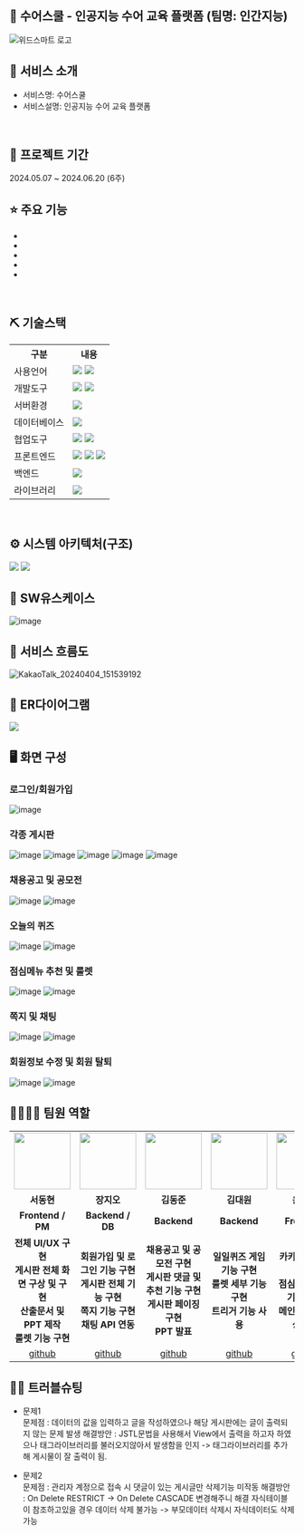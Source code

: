 ## 📎 수어스쿨 - 인공지능 수어 교육 플랫폼 (팀명: 인간지능)
![위드스마트 로고](https://i.ibb.co/5jvDpSc/2.jpg)

## 👀 서비스 소개
* 서비스명:  수어스쿨
* 서비스설명: 인공지능 수어 교육 플랫폼
<br>

## 📅 프로젝트 기간
2024.05.07 ~ 2024.06.20 (6주)
<br>

## ⭐ 주요 기능
* 
* 
* 
* 
* 

<br>

## ⛏ 기술스택
<table>
    <tr>
        <th>구분</th>
        <th>내용</th>
    </tr>
    <tr>
        <td>사용언어</td>
        <td>
            <img src="https://img.shields.io/badge/Java-007396?style=for-the-badge&logo=java&logoColor=white"/>
            <img src="https://img.shields.io/badge/Python-3776AB?style=for-the-badge&logo=Python&logoColor=white"/> 
        </td>
    </tr>
    <tr>
        <td>개발도구</td>
        <td>
            <img src="https://img.shields.io/badge/Eclipse-2C2255?style=for-the-badge&logo=Eclipse&logoColor=white"/>
            <img src="https://img.shields.io/badge/Jupyter-F37626?style=for-the-badge&logo=Jupyter&logoColor=white"/>
        </td>
    </tr>
     <tr>
        <td>서버환경</td>
        <td>
            <img src="https://img.shields.io/badge/Apache Tomcat 9.0-D22128?style=for-the-badge&logo=Apache Tomcat&logoColor=white"/> 
        </td>
     </tr>
    <tr>
        <td>데이터베이스</td>
        <td>
            <img src="https://img.shields.io/badge/MySQL-4479A1?style=for-the-badge&logo=MySQL&logoColor=white"/> 
        </td>
    </tr>
    <tr>
        <td>협업도구</td>
        <td>
            <img src="https://img.shields.io/badge/Git-F05032?style=for-the-badge&logo=Git&logoColor=white"/>
            <img src="https://img.shields.io/badge/GitHub-181717?style=for-the-badge&logo=GitHub&logoColor=white"/>
        </td>
    </tr>
     <tr>
        <td>프론트엔드</td>
        <td>
            <img src="https://img.shields.io/badge/HTML-E34F26?style=for-the-badge&logo=html5&logoColor=white">
            <img src="https://img.shields.io/badge/CSS-1572B6?style=for-the-badge&logo=css3&logoColor=white">
            <img src="https://img.shields.io/badge/javascript-F7DF1E?style=for-the-badge&logo=javascript&logoColor=black">
        </td>
    </tr>
     <tr>
        <td>백엔드</td>
        <td>
            <img src="https://img.shields.io/badge/Spring-6DB33F?style=for-the-badge&logo=Spring&logoColor=white"/> 
        </td>
    </tr>
    <tr>
        <td>라이브러리</td>
        <td>
            <img src="https://img.shields.io/badge/Kakao Map Api-007CE2?style=for-the-badge&logo=KaKao Map Api&logoColor=white">
        </td>
    </tr>
</table>
<br>

## ⚙ 시스템 아키텍처(구조)
<img src="https://github.com/2021-SMHRD-KDT-AI-17/HUMAN/assets/157432737/3dffb091-8ec7-4f33-915f-155053937d0b"/>
<img src="https://github.com/2021-SMHRD-KDT-AI-17/HUMAN/assets/157432737/9db0e4eb-cec2-4da4-a659-b9cc12f574d9"/>

<br>

## 📌 SW유스케이스
![image](https://i.ibb.co/GHyL0SZ/image.jpg)
<br>

## 📌 서비스 흐름도
![KakaoTalk_20240404_151539192](https://i.ibb.co/q0VXMk1/image.jpg)
<br>

## 📌 ER다이어그램
<img src="https://github.com/2021-SMHRD-KDT-AI-17/SLschool/assets/157432737/21d19657-9b7c-4663-a379-eb1d398b7ca7"/>

<br>

## 🖥 화면 구성

### 로그인/회원가입
![image](https://github.com/2021-SMHRD-KDT-AI-17/WithSmart/assets/157354042/cb8d4f8a-90df-4561-8b95-ee069adf2bf4)
<br>
### 각종 게시판
![image](https://github.com/2021-SMHRD-KDT-AI-17/WithSmart/assets/157354042/a7c7cd5a-c8be-46d3-88ba-138d303c61df)
![image](https://github.com/2021-SMHRD-KDT-AI-17/WithSmart/assets/157354042/5b29ff95-669b-4658-9b60-75e778e15db2)
![image](https://github.com/2021-SMHRD-KDT-AI-17/WithSmart/assets/157354042/63eff1c0-7161-4a44-bc8b-86ff4765ae04)
![image](https://github.com/2021-SMHRD-KDT-AI-17/WithSmart/assets/157354042/d85a984f-9139-4b05-b4fe-7b185a9c94db)
![image](https://github.com/2021-SMHRD-KDT-AI-17/WithSmart/assets/157354042/9221fd9a-df6b-46df-98fa-447bd5f81042)
<br>
### 채용공고 및 공모전
![image](https://github.com/2021-SMHRD-KDT-AI-17/WithSmart/assets/157354042/213398e9-1eb4-41f0-b708-ab7f7144cae1)
![image](https://github.com/2021-SMHRD-KDT-AI-17/WithSmart/assets/157354042/b0b2a920-76cf-46fd-ac9b-4a83a8391ee3)
<br>
### 오늘의 퀴즈
![image](https://github.com/2021-SMHRD-KDT-AI-17/WithSmart/assets/157354042/9eb94757-d0c6-4927-88ee-3a94700e7728)
![image](https://github.com/2021-SMHRD-KDT-AI-17/WithSmart/assets/157354042/af7c7732-7fe4-481e-8274-e7cbf7d1671a)
<br>
### 점심메뉴 추천 및 룰렛
![image](https://github.com/2021-SMHRD-KDT-AI-17/WithSmart/assets/157354042/061bc0c2-f9d1-4733-94c9-3c02a06a38b9)
![image](https://github.com/2021-SMHRD-KDT-AI-17/WithSmart/assets/157354042/f2eb8be7-611f-46c6-895b-7746a7c1e408)
<br>
### 쪽지 및 채팅
![image](https://github.com/2021-SMHRD-KDT-AI-17/WithSmart/assets/157354042/775d7d4d-e081-47cd-8cf9-eccdbdc35760)
![image](https://github.com/2021-SMHRD-KDT-AI-17/WithSmart/assets/157354042/64025792-2709-437e-b011-7636e9dc3188)
<br>
### 회원정보 수정 및 회원 탈퇴
![image](https://github.com/2021-SMHRD-KDT-AI-17/WithSmart/assets/157354042/3b597f87-9bf3-4c8b-bf3e-fe063fd7957a)
![image](https://github.com/2021-SMHRD-KDT-AI-17/WithSmart/assets/157354042/143a5fce-ce0b-4f31-8ebd-7cf6c45ab8d8)
<br>
## 👨‍👩‍👦‍👦 팀원 역할
<table>
  <tr>
    <td align="center"><img src ="https://github.com/2021-SMHRD-KDT-AI-17/WithSmart/assets/157410342/57db3397-6e9e-4649-aaab-089ddd36710d" width="100" height="100"/></td>
    <td align="center"><img src="https://github.com/2021-SMHRD-KDT-AI-17/WithSmart/assets/157410342/0dbc27ef-f72e-4a38-a71e-4f088ab273c8" width="100" height="100"/></td>
    <td align="center"><img src="https://github.com/2021-SMHRD-KDT-AI-17/WithSmart/assets/157410342/f588d6f6-158d-4c3d-b843-f1bf16f49811" width="100" height="100"/></td>
    <td align="center"><img src="https://github.com/2021-SMHRD-KDT-AI-17/WithSmart/assets/157410342/ed1f6fc4-fd37-4d33-bbf8-bb020b14f7a8" width="100" height="100"/></td>
    <td align="center"><img src="https://github.com/2021-SMHRD-KDT-AI-17/WithSmart/assets/157410342/1a0a713c-6d91-4839-8be9-52190fa7c319" width="100" height="100"/></td>
  </tr>
  <tr>
    <td align="center"><strong>서동현</strong></td>
    <td align="center"><strong>장지오</strong></td>
    <td align="center"><strong>김동준</strong></td>
    <td align="center"><strong>김대원</strong></td>
    <td align="center"><strong>윤정원</strong></td>
  </tr>
  <tr>
    <td align="center"><b>Frontend / PM</b></td>
    <td align="center"><b>Backend / DB</b></td>
    <td align="center"><b>Backend</b></td>
    <td align="center"><b>Backend</b></td>
    <td align="center"><b>Frontend</b></td>
  </tr>
  <tr>
    <td align="center"><b>전체 UI/UX 구현<br>게시판 전체 화면 구상 및 구현<br>산출문서 및 PPT 제작<br>룰렛 기능 구현</b></td>
    <td align="center"><b>회원가입 및 로그인 기능 구현<br>게시판 전체 기능 구현<br>쪽지 기능 구현<br>채팅 API 연동</b></td>
    <td align="center"><b>채용공고 및 공모전 구현<br>게시판 댓글 및 추천 기능 구현<br>게시판 페이징 구현<br>PPT 발표</b></td>
    <td align="center"><b>일일퀴즈 게임 기능 구현<br>룰렛 세부 기능 구현<br>트리거 기능 사용</b></td>
    <td align="center"><b>카카오맵 API 연동<br>점심메뉴 추천 기능 구현<br>메인페이지 영상삽입</b></td>
  </tr>
  <tr>
    <td align="center"><a href="https://github.com/SeoDongHyeon2" target='_blank'>github</a></td>
    <td align="center"><a href="https://github.com/" target='_blank'>github</a></td>
    <td align="center"><a href="https://github.com/" target='_blank'>github</a></td>
    <td align="center"><a href="https://github.com/" target='_blank'>github</a></td>
    <td align="center"><a href="https://github.com/" target='_blank'>github</a></td>
  </tr>
</table>

## 🤾‍♂️ 트러블슈팅
* 문제1<br>
문제점 : 데이터의 값을 입력하고 글을 작성하였으나 해당 게시판에는 글이 출력되지 않는 문제 발생
해결방안 : JSTL문법을 사용해서 View에서 출력을 하고자 하였으나 태그라이브러리를 불러오지않아서 발생함을 인지 -> 태그라이브러리를 추가해 게시물이 잘 출력이 됨.
 
* 문제2<br>
문제점 : 관리자 계정으로 접속 시 댓글이 있는 게시글만 삭제기능 미작동
해결방안 : On Delete RESTRICT -> On Delete CASCADE 변경해주니 해결
          자식테이블이 참조하고있을 경우 데이터 삭제 불가능 ->  부모데이터 삭제시 자식데이터도 삭제가능
